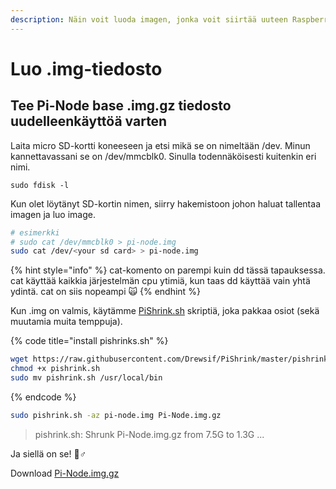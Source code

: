 ```yaml
---
description: Näin voit luoda imagen, jonka voit siirtää uuteen Raspberry Pi:hin
---
```


# Luo .img-tiedosto

## Tee Pi-Node base .img.gz tiedosto uudelleenkäyttöä varten

Laita micro SD-kortti koneeseen ja etsi mikä se on nimeltään /dev. Minun kannettavassani se on /dev/mmcblk0. Sinulla todennäköisesti kuitenkin eri nimi.

```text
sudo fdisk -l
```

Kun olet löytänyt SD-kortin nimen, siirry hakemistoon johon haluat tallentaa imagen ja luo image.

```bash
# esimerkki
# sudo cat /dev/mmcblk0 > pi-node.img
sudo cat /dev/<your sd card> > pi-node.img
```

{% hint style="info" %}
cat-komento on parempi kuin dd tässä tapauksessa. cat käyttää kaikkia järjestelmän cpu ytimiä, kun taas dd käyttää vain yhtä ydintä. cat on siis nopeampi 🙀
{% endhint %}

Kun .img on valmis, käytämme [PiShrink.sh](https://github.com/Drewsif/PiShrink) skriptiä, joka pakkaa osiot \(sekä muutamia muita temppuja\).

{% code title="install pishrinks.sh" %}
```bash
wget https://raw.githubusercontent.com/Drewsif/PiShrink/master/pishrink.sh
chmod +x pishrink.sh
sudo mv pishrink.sh /usr/local/bin
```
{% endcode %}

```bash
sudo pishrink.sh -az pi-node.img Pi-Node.img.gz
```

> pishrink.sh: Shrunk Pi-Node.img.gz from 7.5G to 1.3G ...

Ja siellä on se! 🧙♂

Download [Pi-Node.img.gz](https://mainnet.adamantium.online/Pi-Node.img.gz)

